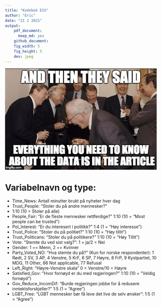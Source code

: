 ```yaml
---
title: "Kodebok ESS"
author: "Eric"
date: "21 2 2021"
output: 
    pdf_document: 
      keep_md: yes
    github_document:
    fig_width: 5
    fig_height: 5
    dev: jpeg
---
```




![](Bilder/codebook.jpg)

# Variabelnavn og type:
* Time_News: Antall minutter brukt på nyheter hver dag
* Trust_People: “Stoler du på andre mennesker?”
* 1:10 (10 = Stoler på alle)
* People_Fair: “Er de fleste mennesker rettferdige?” 1:10 (10 = “Most people can be trusted”)
* Pol_Interest: “Er du interesert i politikk?” 1:4 (1 = “Høy interesse”)
* Trust_Police: “Stoler du på politiet?” 1:10 (10 = “Høy tillit”)
* Trust_Politicans: “Stoler du på politikere?” 1:10 (10 = “Høy Tillit”)
* Vote: “Stemte du ved sist valg?”: 1 = ja/2 = Nei
* Gender: 1 == Menn, 2 == Kvinner
* Party_Voted_NO: “Hva stemte du på?” (Kun for norske respondenter):
    1 Rødt, 2 SV, 3 AP, 4 Venstre, 5 KrF, 6 SP, 7 Høyre, 8 FrP, 9 Kystpartiet, 10 MDG, 11 Other, 66 Not applicable, 77 Refusal
* Left_Right: “Høyre-Venstre skala” 0 = Venstre/10 = Høyre
* Satisfied_Gov: “Hvor fornøyd er du med regjeringen?” 1:10 (10 = “Veldig fornøyd”)
* Gov_Reduce_IncomDif: “Burde regjeringen jobbe for å redusere inntektsforskjeller?” 1:5 (1 = “Agree”)
* LGBT_Free: “LGBT mennesker bør få leve det live de selv ønsker”: 1:5 (1 = “Agree”)





